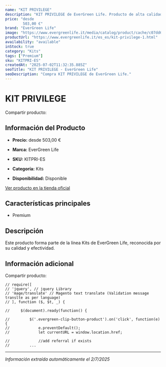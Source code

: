 ```yaml
---
name: "KIT PRIVILEGE"
description: "KIT PRIVILEGE de EverGreen Life. Producto de alta calidad."
price: "desde
        503,00 €"
brand: "EverGreen Life"
image: "https://www.evergreenlife.it/media/catalog/product/cache/c07dd61d864357977e19899508bed4cf/s/k/sku-mistop.png"
productUrl: "https://www.evergreenlife.it/es_es/kit-privilege-1.html"
availability: "available"
inStock: true
category: "Kits"
tags: ["Premium"]
sku: "KITPRI-ES"
createdAt: "2025-07-02T11:32:35.885Z"
seoTitle: "KIT PRIVILEGE - EverGreen Life"
seoDescription: "Compra KIT PRIVILEGE de EverGreen Life."
---
```


# KIT PRIVILEGE

Compartir producto:

## Información del Producto

- **Precio:** desde
        503,00 €
- **Marca:** EverGreen Life
- **SKU:** KITPRI-ES
- **Categoría:** Kits

- **Disponibilidad:** Disponible

[Ver producto en la tienda oficial](https://www.evergreenlife.it/es_es/kit-privilege-1.html)

## Características principales

- Premium




## Descripción

Este producto forma parte de la línea Kits de EverGreen Life, reconocida por su calidad y efectividad.


## Información adicional

Compartir producto:











    // require([
    // 'jquery', // jquery Library
    // 'mage/translate' // Magento text translate (Validation message translte as per language)
    // ], function ($, $t, _) {

    //     $(document).ready(function() {
            
    //         $('.evergreen-clip-button-product').on('click', function(e){
    //             e.preventDefault();
    //             let currentURL = window.location.href;

    //             //add referral if exists
    //         ...

---

*Información extraída automáticamente el 2/7/2025*
